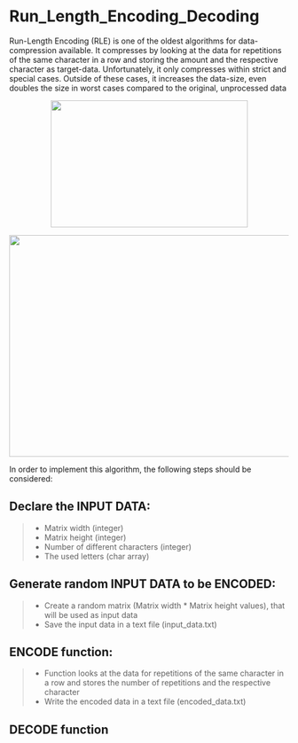 # Run_Length_Encoding_Decoding
Run-Length Encoding (RLE) is one of the oldest algorithms for data-compression available.
It compresses by looking at the data for repetitions of the same character in a row and storing the amount and the respective character as target-data.
Unfortunately, it only compresses within strict and special cases. Outside of these cases, it increases the data-size, even doubles the size in worst cases compared to the original, unprocessed data

<p align="center">
  <img width="355" height="229" src="https://iq.opengenus.org/content/images/2020/04/rleimg--1-.png">
</p>

<p align="center">
  <img width="600" height="400" src="https://iq.opengenus.org/content/images/2020/04/rleimg--1-.png">
</p>

In order to implement this algorithm, the following steps should be considered:

## Declare the INPUT DATA:
>* Matrix width (integer)
>* Matrix height (integer)
>* Number of different characters (integer)
>* The used letters (char array)

## Generate random INPUT DATA to be ENCODED:
>* Create a random matrix (Matrix width * Matrix height values), that will be used as input data
>* Save the input data in a text file (input_data.txt)

## ENCODE function:
>* Function looks at the data for repetitions of the same character in a row and stores the number of repetitions and the respective character
>* Write the encoded data in a text file (encoded_data.txt)

## DECODE function




